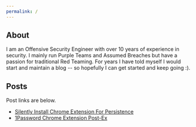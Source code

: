 ```yaml
---
permalink: /
---
```


## About

I am an Offensive Security Engineer with over 10 years of experience in security. I mainly run Purple Teams and Assumed Breaches but have a passion for traditional Red Teaming. For years I have told myself I would start and maintain a blog -- so hopefully I can get started and keep going :).

## Posts

Post links are below.

- [Silently Install Chrome Extension For Persistence](Silently_Install_Chrome_Extension.md)
- [1Password Chrome Extension Post-Ex](1Password_Extension_PostEx.md)

